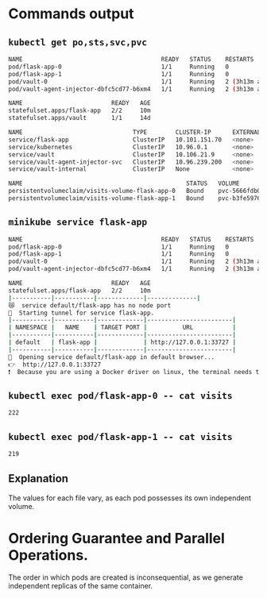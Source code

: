 # Commands output
## `kubectl get po,sts,svc,pvc`
```bash
NAME                                       READY   STATUS    RESTARTS        AGE
pod/flask-app-0                            1/1     Running   0               10m
pod/flask-app-1                            1/1     Running   0               10m
pod/vault-0                                1/1     Running   2 (3h13m ago)   14d
pod/vault-agent-injector-dbfc5cd77-b6xm4   1/1     Running   2 (3h13m ago)   14d

NAME                         READY   AGE
statefulset.apps/flask-app   2/2     10m
statefulset.apps/vault       1/1     14d

NAME                               TYPE        CLUSTER-IP      EXTERNAL-IP   PORT(S)             AGE
service/flask-app                  ClusterIP   10.101.151.70   <none>        5000/TCP            10m
service/kubernetes                 ClusterIP   10.96.0.1       <none>        443/TCP             14d
service/vault                      ClusterIP   10.106.21.9     <none>        8200/TCP,8201/TCP   14d
service/vault-agent-injector-svc   ClusterIP   10.96.239.200   <none>        443/TCP             14d
service/vault-internal             ClusterIP   None            <none>        8200/TCP,8201/TCP   14d

NAME                                              STATUS   VOLUME                                     CAPACITY   ACCESS MODES   STORAGECLASS   AGE
persistentvolumeclaim/visits-volume-flask-app-0   Bound    pvc-5666fdb0-6250-4883-8d1d-217afaf6ec70   1Gi        RWO            standard       34m
persistentvolumeclaim/visits-volume-flask-app-1   Bound    pvc-b3fe5976-b138-436a-98cf-3e4eca42fff0   1Gi        RWO            standard       30m
```
## `minikube service flask-app`
```bash
NAME                                       READY   STATUS    RESTARTS        AGE
pod/flask-app-0                            1/1     Running   0               10m
pod/flask-app-1                            1/1     Running   0               10m
pod/vault-0                                1/1     Running   2 (3h13m ago)   14d
pod/vault-agent-injector-dbfc5cd77-b6xm4   1/1     Running   2 (3h13m ago)   14d

NAME                         READY   AGE
statefulset.apps/flask-app   2/2     10m
|-----------|-----------|-------------|--------------|
😿  service default/flask-app has no node port
🏃  Starting tunnel for service flask-app.
|-----------|-----------|-------------|------------------------|
| NAMESPACE |   NAME    | TARGET PORT |          URL           |
|-----------|-----------|-------------|------------------------|
| default   | flask-app |             | http://127.0.0.1:33727 |
|-----------|-----------|-------------|------------------------|
🎉  Opening service default/flask-app in default browser...
👉  http://127.0.0.1:33727
❗  Because you are using a Docker driver on linux, the terminal needs to be open to run it.
```
## `kubectl exec pod/flask-app-0 -- cat visits`
```bash
222
```
## `kubectl exec pod/flask-app-1 -- cat visits`
```bash
219
```
## Explanation
The values for each file vary, as each pod possesses its own independent volume.

# Ordering Guarantee and Parallel Operations.
The order in which pods are created is inconsequential, as we generate independent replicas of the same container.
